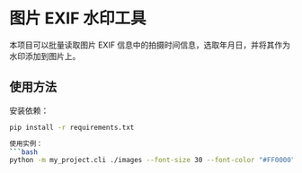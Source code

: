 # 图片 EXIF 水印工具

本项目可以批量读取图片 EXIF 信息中的拍摄时间信息，选取年月日，并将其作为水印添加到图片上。

## 使用方法

安装依赖：
```bash
pip install -r requirements.txt

使用实例：
```bash
python -m my_project.cli ./images --font-size 30 --font-color "#FF0000" --position right_bottom

